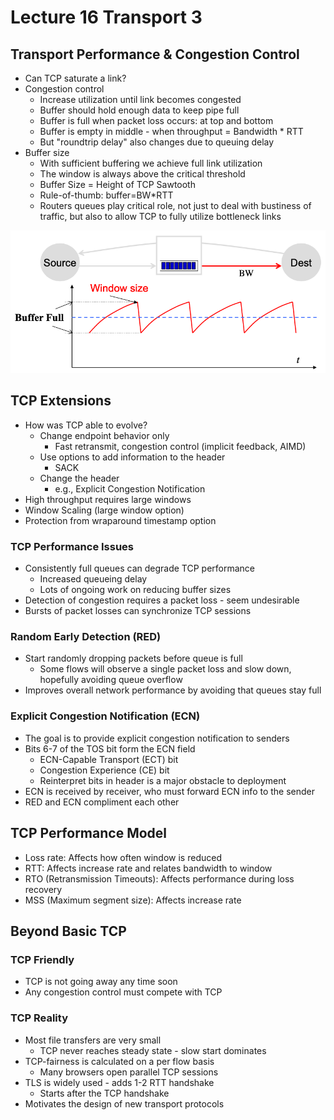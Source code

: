 # Lecture 16 Transport 3

## Transport Performance & Congestion Control

* Can TCP saturate a link?
* Congestion control
  * Increase utilization until link becomes congested
  * Buffer should hold enough data to keep pipe full
  * Buffer is full when packet loss occurs: at top and bottom
  * Buffer is empty in middle - when throughput = Bandwidth * RTT
  * But "roundtrip delay" also changes due to queuing delay
* Buffer size
  * With sufficient buffering we achieve full link utilization
  * The window is always above the critical threshold
  * Buffer Size = Height of TCP Sawtooth
  * Rule-of-thumb: buffer=BW*RTT
  * Routers queues play critical role, not just to deal with bustiness of traffic, but also to allow TCP to fully utilize bottleneck links

![tcp_congestion_control](images/lecture16-transport3/tcp_congestion_control.png)

## TCP Extensions

* How was TCP able to evolve?
  * Change endpoint behavior only
    * Fast retransmit, congestion control (implicit feedback, AIMD)
  * Use options to add information to the header
    * SACK
  * Change the header
    * e.g., Explicit Congestion Notification
* High throughput requires large windows
* Window Scaling (large window option)
* Protection from wraparound timestamp option

### TCP Performance Issues

* Consistently full queues can degrade TCP performance
  * Increased queueing delay
  * Lots of ongoing work on reducing buffer sizes
* Detection of congestion requires a packet loss - seem undesirable
* Bursts of packet losses can synchronize TCP sessions

### Random Early Detection (RED)

* Start randomly dropping packets before queue is full
  * Some flows will observe a single packet loss and slow down, hopefully avoiding queue overflow
* Improves overall network performance by avoiding that queues stay full

### Explicit Congestion Notification (ECN)

* The goal is to provide explicit congestion notification to senders
* Bits 6-7 of the TOS bit form the ECN field
  * ECN-Capable Transport (ECT) bit
  * Congestion Experience (CE) bit
  * Reinterpret bits in header is a major obstacle to deployment
* ECN is received by receiver, who must forward ECN info to the sender
* RED and ECN compliment each other

## TCP Performance Model

* Loss rate: Affects how often window is reduced
* RTT: Affects increase rate and relates bandwidth to window
* RTO (Retransmission Timeouts): Affects performance during loss recovery
* MSS (Maximum segment size): Affects increase rate

## Beyond Basic TCP

### TCP Friendly

* TCP is not going away any time soon
* Any congestion control must compete with TCP

### TCP Reality

* Most file transfers are very small
  * TCP never reaches steady state - slow start dominates
* TCP-fairness is calculated on a per flow basis
  * Many browsers open parallel TCP sessions
* TLS is widely used - adds 1-2 RTT handshake
  * Starts after the TCP handshake
* Motivates the design of new transport protocols